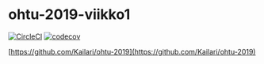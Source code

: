# ohtu-2019-viikko1

[![CircleCI](https://circleci.com/gh/Kailari/ohtu-2019-viikko1.svg?style=svg)](https://circleci.com/gh/Kailari/ohtu-2019-viikko1)
[![codecov](https://codecov.io/gh/Kailari/ohtu-2019-viikko1/branch/master/graph/badge.svg)](https://codecov.io/gh/Kailari/ohtu-2019-viikko1)

[https://github.com/Kailari/ohtu-2019](https://github.com/Kailari/ohtu-2019)
